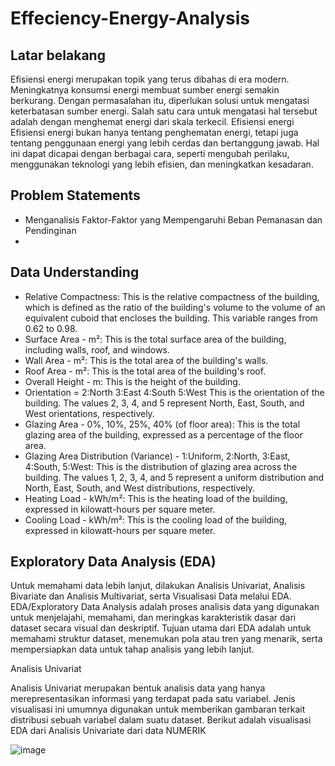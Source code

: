 # Effeciency-Energy-Analysis

## Latar belakang
Efisiensi energi merupakan topik yang terus dibahas di era modern. Meningkatnya konsumsi energi membuat sumber energi semakin berkurang. Dengan permasalahan itu, diperlukan solusi untuk mengatasi keterbatasan sumber energi. Salah satu cara untuk mengatasi hal tersebut adalah dengan menghemat energi dari skala terkecil. Efisiensi energi Efisiensi energi bukan hanya tentang penghematan energi, tetapi juga tentang penggunaan energi yang lebih cerdas dan bertanggung jawab. Hal ini dapat dicapai dengan berbagai cara, seperti mengubah perilaku, menggunakan teknologi yang lebih efisien, dan meningkatkan kesadaran.

## Problem Statements
* Menganalisis Faktor-Faktor yang Mempengaruhi Beban Pemanasan dan Pendinginan
* 

  

## Data Understanding
* Relative Compactness: This is the relative compactness of the building, which is defined as the ratio of the building's volume to the volume of an equivalent cuboid that encloses the building. This variable ranges from 0.62 to 0.98.
* Surface Area - m²: This is the total surface area of the building, including walls, roof, and windows. 
* Wall Area - m²: This is the total area of the building's walls. 
* Roof Area - m²: This is the total area of the building's roof.
* Overall Height - m: This is the height of the building. 
* Orientation = 2:North
                3:East
                4:South
                5:West
  This is the orientation of the building. The values 2, 3, 4, and 5 represent North, East, South, and West orientations, respectively.
* Glazing Area - 0%, 10%, 25%, 40% (of floor area): This is the total glazing area of the building, expressed as a percentage of the floor area. 
* Glazing Area Distribution (Variance) - 1:Uniform, 2:North, 3:East, 4:South, 5:West: This is the distribution of glazing area across the building. The values 1, 2, 3, 4, and 5 represent a uniform distribution and North, East, South, and West distributions, respectively.
* Heating Load - kWh/m²: This is the heating load of the building, expressed in kilowatt-hours per square meter. 
* Cooling Load - kWh/m²: This is the cooling load of the building, expressed in kilowatt-hours per square meter.

## Exploratory Data Analysis (EDA)
Untuk memahami data lebih lanjut, dilakukan Analisis Univariat, Analisis Bivariate dan Analisis Multivariat, serta Visualisasi Data melalui EDA. EDA/Exploratory Data Analysis adalah proses analisis data yang digunakan untuk menjelajahi, memahami, dan meringkas karakteristik dasar dari dataset secara visual dan deskriptif. Tujuan utama dari EDA adalah untuk memahami struktur dataset, menemukan pola atau tren yang menarik, serta mempersiapkan data untuk tahap analisis yang lebih lanjut.

Analisis Univariat

Analisis Univariat merupakan bentuk analisis data yang hanya merepresentasikan informasi yang terdapat pada satu variabel. Jenis visualisasi ini umumnya digunakan untuk memberikan gambaran terkait distribusi sebuah variabel dalam suatu dataset. Berikut adalah visualisasi EDA dari Analisis Univariate dari data NUMERIK

![image](https://github.com/thedoctorrr17/Effeciency-Energy-Analysis/assets/143855919/eeeeb09e-7c52-466b-8f20-19141b175287)

